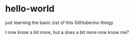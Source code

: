 # hello-world
just learning the basic zist of this GitHuberino thingy

I now know a bit more, but a does a bit more now know me?

